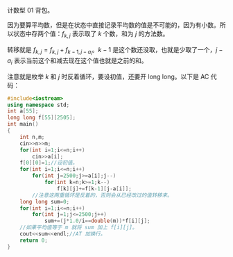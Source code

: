 计数型 01 背包。

因为要算平均数，但是在状态中直接记录平均数的值是不可能的，因为有小数。所以状态中存两个值：$f_{k,j}$ 表示取了 $k$ 个数，和为 $j$ 的方法数。

转移就是 $f_{k,j}=f_{k,j}+f_{k-1,j-a_i}$。$k-1$ 是这个数还没取，也就是少取了一个，$j-a_i$ 表示当前这个和减去现在这个值也就是之前的和。

注意就是枚举 $k$ 和 $j$ 时反着循环，要设初值，还要开 long long。以下是 AC 代码：

```cpp
#include<iostream>
using namespace std;
int a[55];
long long f[55][2505];
int main()
{
    int n,m;
    cin>>n>>m;
    for(int i=1;i<=n;i++)
        cin>>a[i];
    f[0][0]=1;//设初值。
    for(int i=1;i<=n;i++)
        for(int j=2500;j>=a[i];j--)
            for(int k=n;k>=1;k--)
                f[k][j]+=f[k-1][j-a[i]];
  		//注意这两重循环是反着的，否则会从已经改过的值转移来。
    long long sum=0;
    for(int i=1;i<=n;i++)
        for(int j=1;j<=2500;j++)
            sum+=(j*1.0/i==double(m))*f[i][j];
  	//如果平均值等于 m 就将 sum 加上 f[i][j]。
    cout<<sum<<endl;//AT 加换行。
    return 0;
}
```